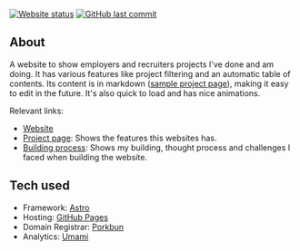 [![Website status](https://img.shields.io/website?url=https%3A%2F%2Fgnoxnahte.dev)](https://gnoxnahte.dev)
[![GitHub last commit](https://img.shields.io/github/last-commit/gnoxnahte/portfolio-main)](https://github.com/GnoxNahte/portfolio-main/commits/main/)
## About
A website to show employers and recruiters projects I've done and am doing. It has various features like project filtering and an automatic table of contents. Its content is in markdown ([sample project page](https://github.com/GnoxNahte/portfolio-main/blob/main/src/content/projects/portfolio-website.mdx?plain=1)), making it easy to edit in the future. It's also quick to load and has nice animations.

Relevant links:
- [Website](https://gnoxnahte.dev/)
- [Project page](https://gnoxnahte.dev/projects/portfolio-website/): Shows the features this websites has. 
- [Building process](https://gnoxnahte.dev/projects/portfolio-website-build-process): Shows my building, thought process and challenges I faced when building the website.

## Tech used
- Framework: [Astro](https://astro.build/)
- Hosting: [GitHub Pages](https://pages.github.com/)
- Domain Registrar: [Porkbun](https://porkbun.com/)
- Analytics: [Umami](https://umami.is/)
